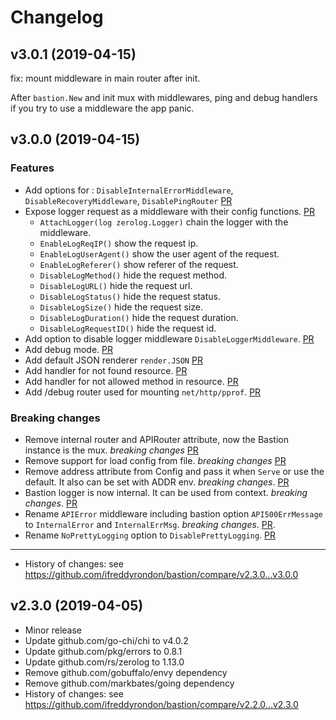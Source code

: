 # Changelog

## v3.0.1 (2019-04-15)

fix: mount middleware in main router after init.

After `bastion.New` and init mux with middlewares, ping and debug handlers if you try to use a middleware the app panic.

## v3.0.0 (2019-04-15)

### Features

* Add options for : `DisableInternalErrorMiddleware`, `DisableRecoveryMiddleware`, `DisablePingRouter` [PR](https://github.com/ifreddyrondon/bastion/pull/13)
* Expose logger request as a middleware with their config functions. [PR](https://github.com/ifreddyrondon/bastion/pull/14)
    * `AttachLogger(log zerolog.Logger)` chain the logger with the middleware.
    * `EnableLogReqIP()` show the request ip.
    * `EnableLogUserAgent()` show the user agent of the request.
    * `EnableLogReferer()` show referer of the request.
    * `DisableLogMethod()` hide the request method.
    * `DisableLogURL()` hide the request url.
    * `DisableLogStatus()` hide the request status.
    * `DisableLogSize()` hide the request size.
    * `DisableLogDuration()` hide the request duration.
    * `DisableLogRequestID()` hide the request id.
* Add option to disable logger middleware `DisableLoggerMiddleware`. [PR](https://github.com/ifreddyrondon/bastion/pull/14)
* Add debug mode. [PR](https://github.com/ifreddyrondon/bastion/pull/15)
* Add default JSON renderer `render.JSON` [PR](https://github.com/ifreddyrondon/bastion/pull/16)
* Add handler for not found resource. [PR](https://github.com/ifreddyrondon/bastion/pull/17)
* Add handler for not allowed method in resource. [PR](https://github.com/ifreddyrondon/bastion/pull/17)
* Add /debug router used for mounting `net/http/pprof`. [PR](https://github.com/ifreddyrondon/bastion/pull/18)

### Breaking changes
* Remove internal router and APIRouter attribute, now the Bastion instance is the mux. _breaking changes_ [PR](https://github.com/ifreddyrondon/bastion/pull/8)
* Remove support for load config from file. _breaking changes_ [PR](https://github.com/ifreddyrondon/bastion/pull/9)
* Remove address attribute from Config and pass it when `Serve` or use the default. It also can be set with ADDR env. _breaking changes_. [PR](https://github.com/ifreddyrondon/bastion/pull/10)
* Bastion logger is now internal. It can be used from context. _breaking changes_. [PR](https://github.com/ifreddyrondon/bastion/pull/11) 
* Rename `APIError` middleware including bastion option `API500ErrMessage ` to `InternalError` and `InternalErrMsg`. _breaking changes_. [PR](https://github.com/ifreddyrondon/bastion/pull/12).
* Rename `NoPrettyLogging` option to `DisablePrettyLogging`. [PR](https://github.com/ifreddyrondon/bastion/pull/13)

- - - 
* History of changes: see https://github.com/ifreddyrondon/bastion/compare/v2.3.0...v3.0.0

## v2.3.0 (2019-04-05)

- Minor release
- Update github.com/go-chi/chi to v4.0.2
- Update github.com/pkg/errors to 0.8.1
- Update github.com/rs/zerolog to 1.13.0
- Remove github.com/gobuffalo/envy dependency
- Remove github.com/markbates/going dependency
- History of changes: see https://github.com/ifreddyrondon/bastion/compare/v2.2.0...v2.3.0